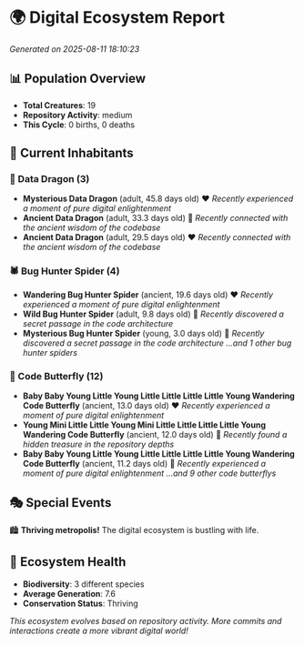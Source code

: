 # 🌍 Digital Ecosystem Report
*Generated on 2025-08-11 18:10:23*

## 📊 Population Overview
- **Total Creatures**: 19
- **Repository Activity**: medium
- **This Cycle**: 0 births, 0 deaths

## 👥 Current Inhabitants

### 🐉 Data Dragon (3)
- **Mysterious Data Dragon** (adult, 45.8 days old) ❤️
  *Recently experienced a moment of pure digital enlightenment*
- **Ancient Data Dragon** (adult, 33.3 days old) 💛
  *Recently connected with the ancient wisdom of the codebase*
- **Ancient Data Dragon** (adult, 29.5 days old) ❤️
  *Recently connected with the ancient wisdom of the codebase*

### 🕷️ Bug Hunter Spider (4)
- **Wandering Bug Hunter Spider** (ancient, 19.6 days old) ❤️
  *Recently experienced a moment of pure digital enlightenment*
- **Wild Bug Hunter Spider** (adult, 9.8 days old) 💛
  *Recently discovered a secret passage in the code architecture*
- **Mysterious Bug Hunter Spider** (young, 3.0 days old) 💚
  *Recently discovered a secret passage in the code architecture*
  *...and 1 other bug hunter spiders*

### 🦋 Code Butterfly (12)
- **Baby Baby Young Little Young Little Little Little Little Young Wandering Code Butterfly** (ancient, 13.0 days old) ❤️
  *Recently experienced a moment of pure digital enlightenment*
- **Young Mini Little Little Young Mini Little Little Little Little Young Wandering Code Butterfly** (ancient, 12.0 days old) 💛
  *Recently found a hidden treasure in the repository depths*
- **Baby Baby Young Little Young Little Little Little Little Young Wandering Code Butterfly** (ancient, 11.2 days old) 💛
  *Recently experienced a moment of pure digital enlightenment*
  *...and 9 other code butterflys*

## 🎭 Special Events

🏙️ **Thriving metropolis!** The digital ecosystem is bustling with life.

## 🔬 Ecosystem Health
- **Biodiversity**: 3 different species
- **Average Generation**: 7.6
- **Conservation Status**: Thriving

*This ecosystem evolves based on repository activity. More commits and interactions create a more vibrant digital world!*